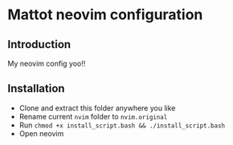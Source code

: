 # Mattot neovim configuration

## Introduction

My neovim config yoo!!

## Installation

- Clone and extract this folder anywhere you like
- Rename current `nvim` folder to `nvim.original`
- Run `chmod +x install_script.bash && ./install_script.bash`
- Open neovim
